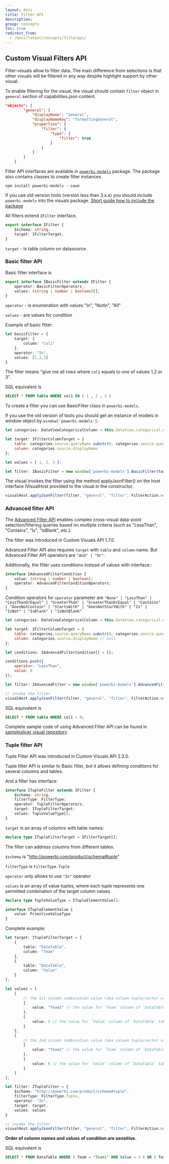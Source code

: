 ```yaml
---
layout: docs
title: Filter API
description: 
group: concepts
toc: true
redirect_from:
  - /docs/latest/concepts/filterapi/
---
```


## Custom Visual Filters API

Filter-visuals allow to filter data. The main difference from selections is that other visuals will be filtered in any way despite highlight support by other visual.

To enable filtering for the visual, the visual should contain `filter` object in `general` section of capabilities.json content.

```json
"objects": {
        "general": {
            "displayName": "General",
            "displayNameKey": "formattingGeneral",
            "properties": {
                "filter": {
                    "type": {
                        "filter": true
                    }
                }
            }
        }    
    }
```

Filter API interfaces are available in [`powerbi-models`](https://www.npmjs.com/package/powerbi-models) package. The package also contains classes to create filter instances.

```
npm install powerbi-models --save
```

If you use old version tools (version less than 3.x.x) you should include `powerbi-models` into the visuals package. [Short guide how to include the package](https://github.com/Microsoft/powerbi-visuals-sampleslicer/blob/master/doc/AddingAdvancedFilterAPI.md)

All filters extend `IFilter` interface.

```typescript
export interface IFilter {
    $schema: string;
    target: IFilterTarget;
}
```

`target` - is table column on datasource.

### Basic filter API

Basic filter interface is

```typescript
export interface IBasicFilter extends IFilter {
    operator: BasicFilterOperators;
    values: (string | number | boolean)[];
}
```

`operator` - is enumeration with values "In", "NotIn", "All"

`values` - are values for condition

Example of basic filter:

```typescript
let basicFilter = {
    target: {
        column: "Col1"
    },
    operator: "In",
    values: [1,2,3]
}
```

The filter means "give me all rows where `col1` equals to one of values 1,2 or 3".

SQL equivalent is

```sql
SELECT * FROM table WHERE col1 IN ( 1 , 2 , 3 )
```

To create a filter you can use BasicFilter class in `powerbi-models`.

If you use the old version of tools you should get an instance of models in window object by `window['powerbi-models']`:

```javascript
let categories: DataViewCategoricalColumn = this.dataView.categorical.categories[0];

let target: IFilterColumnTarget = {
    table: categories.source.queryName.substr(0, categories.source.queryName.indexOf('.')),
    column: categories.source.displayName
};

let values = [ 1, 2, 3 ];

let filter: IBasicFilter = new window['powerbi-models'].BasicFilter(target, "In", values);
```

The visual invokes the filter using the method applyJsonFilter() on the host interface IVisualHost provided to the visual in the constructor.

```typescript
visualHost.applyJsonFilter(filter, "general", "filter", FilterAction.merge);
```

### Advanced filter API

The [Advanced Filter API](https://github.com/Microsoft/powerbi-models) enables complex cross-visual data-point selection/filtering queries based on multiple criteria (such as "LessThan", "Contains", "Is", "IsBlank", etc.).

The filter was introduced in Custom Visuals API 1.7.0.

Advanced Filter API also requires `target` with `table` and `column` name. But Advanced Filter API operators are `"And" | "Or"`. 

Additionally, the filter uses conditions instead of values with interface::

```typescript
interface IAdvancedFilterCondition {
    value: (string | number | boolean);
    operator: AdvancedFilterConditionOperators;
}
```

Condition operators for `operator` parameter are `"None" | "LessThan" | "LessThanOrEqual" | "GreaterThan" | "GreaterThanOrEqual" | "Contains" | "DoesNotContain" | "StartsWith" | "DoesNotStartWith" | "Is" | "IsNot" | "IsBlank" | "IsNotBlank"`

```javascript
let categories: DataViewCategoricalColumn = this.dataView.categorical.categories[0];

let target: IFilterColumnTarget = {
    table: categories.source.queryName.substr(0, categories.source.queryName.indexOf('.')), // table
    column: categories.source.displayName // col1
};

let conditions: IAdvancedFilterCondition[] = [];

conditions.push({
    operator: "LessThan",
    value: 0
});

let filter: IAdvancedFilter = new window['powerbi-models'].AdvancedFilter(target, "And", conditions);

// invoke the filter
visualHost.applyJsonFilter(filter, "general", "filter", FilterAction.merge);
```

SQL equivalent is

```sql
SELECT * FROM table WHERE col1 < 0;
```

Complete sample code of using Advanced Filter API can be found in [sampleslicer visual repository](https://github.com/Microsoft/powerbi-visuals-sampleslicer).

### Tuple filter API

Tuple Filter API was introduced in Custom Visuals API 2.3.0.

Tuple filter API is similar to Basic filter, but it allows defining conditions for several columns and tables.

And a filter has interface: 

```typescript
interface ITupleFilter extends IFilter {
    $schema: string;
    filterType: FilterType;
    operator: TupleFilterOperators;
    target: ITupleFilterTarget;
    values: TupleValueType[];
}
```

`target` is an array of columns with table names:
  ```typescript
  declare type ITupleFilterTarget = IFilterTarget[];
  ```
  The filter can address columns from different tables.

`$schema` is "http://powerbi.com/product/schema#tuple"

`filterType` is `FilterType.Tuple`

`operator` only allows to use `"In"` operator

`values` is an array of value tuples, where each tuple represents one permitted combination of the target column values 

  ```typescript
  declare type TupleValueType = ITupleElementValue[];

  interface ITupleElementValue {
      value: PrimitiveValueType
  }
  ```
Complete example:

  ```typescript
  let target: ITupleFilterTarget = [
      {
          table: "DataTable",
          column: "Team"
      },
      {
          table: "DataTable",
          column: "Value"
      }
  ];

  let values = [
      [
          // the 1st column combination value (aka column tuple/vector value) that the filter will pass through
          {
              value: "Team1" // the value for `Team` column of `DataTable` table
          },
          {
              value: 5 // the value for `Value` column of `DataTable` table
          }
      ],
      [
          // the 2nd column combination value (aka column tuple/vector value) that the filter will pass through
          {
              value: "Team2" // the value for `Team` column of `DataTable` table
          },
          {
              value: 6 // the value for `Value` column of `DataTable` table
          }
      ]
  ];

  let filter: ITupleFilter = {
      $schema: "http://powerbi.com/product/schema#tuple",
      filterType: FilterType.Tuple,
      operator: "In",
      target: target,
      values: values
  }

  // invoke the filter
  visualHost.applyJsonFilter(filter, "general", "filter", FilterAction.merge);
  ```

**Order of column names and values of condition are sensitive.**

SQL equivalent is

```sql
SELECT * FROM DataTable WHERE ( Team = "Team1" AND Value = 5 ) OR ( Team = "Team2" AND Value = 6 );
```
